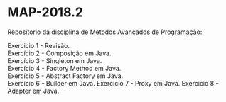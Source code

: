 # MAP-2018.2

Repositorio da disciplina de Metodos Avançados de Programação:

Exercicio 1 - Revisão.<br>
Exercício 2 - Composição em Java.<br>
Exercício 3 - Singleton em Java.<br>
Exercício 4 - Factory Method em Java.<br>
Exercício 5 - Abstract Factory em Java.<br>
Exercício 6 - Builder em Java.
Exercício 7 - Proxy em Java.
Exercício 8 - Adapter em Java. 
